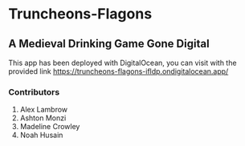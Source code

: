 # Truncheons-Flagons
## A Medieval Drinking Game Gone Digital

This app has been deployed with DigitalOcean, you can visit with the provided link
https://truncheons-flagons-ifldp.ondigitalocean.app/

### Contributors
1. Alex Lambrow
2. Ashton Monzi
3. Madeline Crowley
4. Noah Husain
